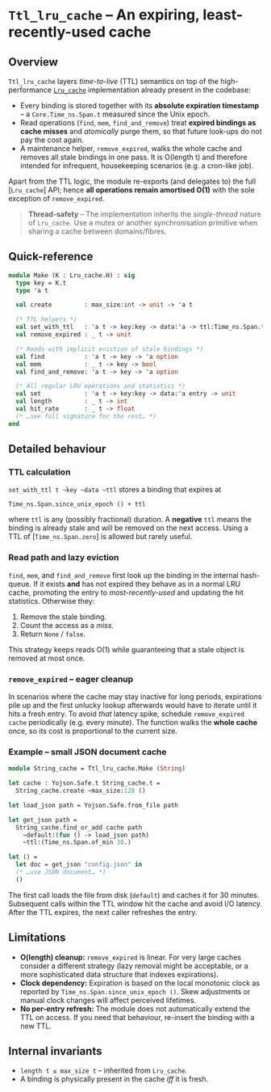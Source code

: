 # `Ttl_lru_cache` – An expiring, least-recently-used cache

## Overview

`Ttl_lru_cache` layers *time-to-live* (TTL) semantics on top of the
high-performance [`Lru_cache`](./lru_cache.doc.md) implementation already
present in the codebase:

* Every binding is stored together with its **absolute expiration timestamp** –
  a `Core.Time_ns.Span.t` measured since the Unix epoch.
* Read operations (`find`, `mem`, `find_and_remove`) treat **expired bindings
  as cache misses** and *atomically* purge them, so that future look-ups do not
  pay the cost again.
* A maintenance helper, `remove_expired`, walks the whole cache and removes all
  stale bindings in one pass.  It is O(length t) and therefore intended for
  infrequent, housekeeping scenarios (e.g. a cron-like job).

Apart from the TTL logic, the module re-exports (and delegates to) the full
[`Lru_cache`] API; hence **all operations remain amortised O(1)** with the sole
exception of `remove_expired`.

> **Thread-safety** – The implementation inherits the *single-thread* nature of
> `Lru_cache`.  Use a mutex or another synchronisation primitive when sharing a
> cache between domains/fibres.

## Quick-reference

```ocaml
module Make (K : Lru_cache.H) : sig
  type key = K.t
  type 'a t

  val create         : max_size:int -> unit -> 'a t

  (* TTL helpers *)
  val set_with_ttl   : 'a t -> key:key -> data:'a -> ttl:Time_ns.Span.t -> unit
  val remove_expired : _ t -> unit

  (* Reads with implicit eviction of stale bindings *)
  val find           : 'a t -> key -> 'a option
  val mem            : _ t -> key -> bool
  val find_and_remove: 'a t -> key -> 'a option

  (* All regular LRU operations and statistics *)
  val set            : 'a t -> key:key -> data:'a entry -> unit
  val length         : _ t -> int
  val hit_rate       : _ t -> float
  (* …see full signature for the rest… *)
end
```

## Detailed behaviour

### TTL calculation

`set_with_ttl t ~key ~data ~ttl` stores a binding that expires at

```
Time_ns.Span.since_unix_epoch () + ttl
```

where `ttl` is any (possibly fractional) duration.  A **negative** `ttl` means
the binding is already stale and will be removed on the next access.  Using a
TTL of [`Time_ns.Span.zero`] is allowed but rarely useful.

### Read path and lazy eviction

`find`, `mem`, and `find_and_remove` first look up the binding in the internal
hash-queue.  If it exists **and** has not expired they behave as in a normal
LRU cache, promoting the entry to *most-recently-used* and updating the hit
statistics.  Otherwise they:

1. Remove the stale binding.
2. Count the access as a *miss*.
3. Return `None` / `false`.

This strategy keeps reads O(1) while guaranteeing that a stale object is
removed at most once.

### `remove_expired` – eager cleanup

In scenarios where the cache may stay inactive for long periods, expirations
pile up and the first unlucky lookup afterwards would have to iterate until it
hits a fresh entry.  To avoid *that* latency spike, schedule
`remove_expired cache` periodically (e.g. every minute).  The function walks
the **whole cache** once, so its cost is proportional to the current size.

### Example – small JSON document cache

```ocaml
module String_cache = Ttl_lru_cache.Make (String)

let cache : Yojson.Safe.t String_cache.t =
  String_cache.create ~max_size:128 ()

let load_json path = Yojson.Safe.from_file path

let get_json path =
  String_cache.find_or_add cache path
    ~default:(fun () -> load_json path)
    ~ttl:(Time_ns.Span.of_min 30.)

let () =
  let doc = get_json "config.json" in
  (* …use JSON document… *)
  ()
```

The first call loads the file from disk (`default`) and caches it for
30 minutes.  Subsequent calls within the TTL window hit the cache and avoid I/O
latency.  After the TTL expires, the next caller refreshes the entry.

## Limitations

* **O(length) cleanup:** `remove_expired` is linear.  For very large caches
  consider a different strategy (lazy removal might be acceptable, or a more
  sophisticated data structure that indexes expirations).
* **Clock dependency:** Expiration is based on the local monotonic clock as
  reported by `Time_ns.Span.since_unix_epoch ()`.  Skew adjustments or manual
  clock changes will affect perceived lifetimes.
* **No per-entry refresh:** The module does not automatically extend the TTL on
  access.  If you need that behaviour, re-insert the binding with a new TTL.

## Internal invariants

* `length t ≤ max_size t` – inherited from `Lru_cache`.
* A binding is physically present in the cache *iff* it is fresh.


